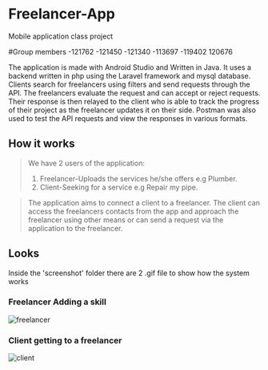 # Freelancer-App
Mobile application class project

#Group members
-121762
-121450
-121340
-113697
-119402
120676

The application is made with Android Studio and Written in Java.
It uses a backend written in php using the Laravel framework and mysql database.
Clients search for freelancers using filters and send requests through the API. 
The freelancers evaluate the request and can accept or reject requests.
Their response is then relayed to the client who is able to track the progress of their project as the freelancer updates it on their side. 
Postman was also used to test the API requests and view the responses in various formats.

## How it works
> We have 2 users of the application:
> 1. Freelancer-Uploads the   services he/she offers e.g Plumber.
> 2. Client-Seeking for a service e.g Repair my pipe.

> The application aims to connect a client to a freelancer.
> The client can access the freelancers contacts from the app and approach the freelancer using other means or can send a request via the application to the freelancer.

## Looks

Inside the 'screenshot' folder there are 2 .gif file to show how the system works
### Freelancer Adding a skill
![freelancer](screenshots/freelancergif.gif)

### Client getting to a freelancer
![client](screenshots/freecligif.gif)

